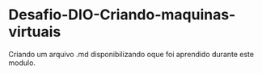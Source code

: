 # Desafio-DIO-Criando-maquinas-virtuais
Criando um arquivo .md disponibilizando oque foi aprendido durante este modulo.
